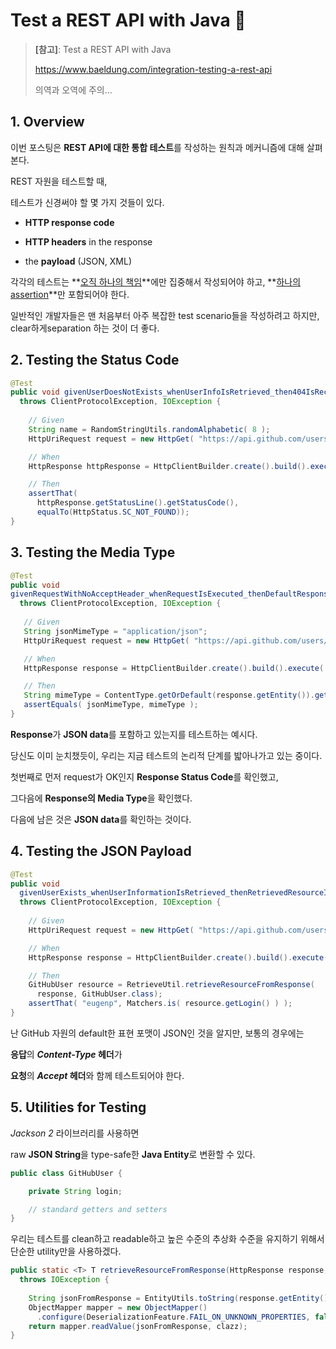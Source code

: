 # Test a REST API with Java :tiger:



> **[참고]**: Test a REST API with Java
>
> https://www.baeldung.com/integration-testing-a-rest-api
>
> 의역과 오역에 주의...





## 1. Overview

이번 포스팅은 **REST API에 대한 통합 테스트**를 작성하는 원칙과 메커니즘에 대해 살펴본다.



REST 자원을 테스트할 때, 

테스트가 신경써야 할 몇 가지 것들이 있다.

- **HTTP response code**
- **HTTP headers** in the response

- the **payload** (JSON, XML) 



각각의 테스트는 **<u>오직 하나의 책임</u>**에만 집중해서 작성되어야 하고, **<u>하나의 assertion</u>**만 포함되어야 한다.



일반적인 개발자들은 맨 처음부터 아주 복잡한 test scenario들을 작성하려고 하지만, clear하게separation 하는 것이 더 좋다.





## 2. Testing the Status Code



```java
@Test
public void givenUserDoesNotExists_whenUserInfoIsRetrieved_then404IsReceived()
  throws ClientProtocolException, IOException {
 
    // Given
    String name = RandomStringUtils.randomAlphabetic( 8 );
    HttpUriRequest request = new HttpGet( "https://api.github.com/users/" + name );

    // When
    HttpResponse httpResponse = HttpClientBuilder.create().build().execute( request );

    // Then
    assertThat(
      httpResponse.getStatusLine().getStatusCode(),
      equalTo(HttpStatus.SC_NOT_FOUND));
}
```





## 3. Testing the Media Type



```java
@Test
public void 
givenRequestWithNoAcceptHeader_whenRequestIsExecuted_thenDefaultResponseContentTypeIsJson()
  throws ClientProtocolException, IOException {
 
   // Given
   String jsonMimeType = "application/json";
   HttpUriRequest request = new HttpGet( "https://api.github.com/users/eugenp" );

   // When
   HttpResponse response = HttpClientBuilder.create().build().execute( request );

   // Then
   String mimeType = ContentType.getOrDefault(response.getEntity()).getMimeType();
   assertEquals( jsonMimeType, mimeType );
}
```



**Response**가 **JSON data**를 포함하고 있는지를 테스트하는 예시다.



당신도 이미 눈치챘듯이, 우리는 지금 테스트의 논리적 단계를 밟아나가고 있는 중이다.

첫번째로 먼저 request가 OK인지 **Response Status Code**를 확인했고,

그다음에 **Response의 Media Type**을 확인했다.

다음에 남은 것은 **JSON data**를 확인하는 것이다.







## 4. Testing the JSON Payload



```java
@Test
public void 
  givenUserExists_whenUserInformationIsRetrieved_thenRetrievedResourceIsCorrect()
  throws ClientProtocolException, IOException {
 
    // Given
    HttpUriRequest request = new HttpGet( "https://api.github.com/users/eugenp" );

    // When
    HttpResponse response = HttpClientBuilder.create().build().execute( request );

    // Then
    GitHubUser resource = RetrieveUtil.retrieveResourceFromResponse(
      response, GitHubUser.class);
    assertThat( "eugenp", Matchers.is( resource.getLogin() ) );
}
```



난 GitHub 자원의 default한 표현 포맷이 JSON인 것을 알지만, 보통의 경우에는

**응답**의 ***Content-Type* 헤더**가 

**요청**의 ***Accept* 헤더**와 함께 테스트되어야 한다.





## 5. Utilities for Testing

*Jackson 2* 라이브러리를 사용하면 

raw **JSON String**을 type-safe한 **Java Entity**로 변환할 수 있다.



```java
public class GitHubUser {

    private String login;

    // standard getters and setters
}
```





우리는 테스트를 clean하고 readable하고 높은 수준의 추상화 수준을 유지하기 위해서 단순한 utility만을 사용하겠다.

```java
public static <T> T retrieveResourceFromResponse(HttpResponse response, Class<T> clazz) 
  throws IOException {
 
    String jsonFromResponse = EntityUtils.toString(response.getEntity());
    ObjectMapper mapper = new ObjectMapper()
      .configure(DeserializationFeature.FAIL_ON_UNKNOWN_PROPERTIES, false);
    return mapper.readValue(jsonFromResponse, clazz);
}
```